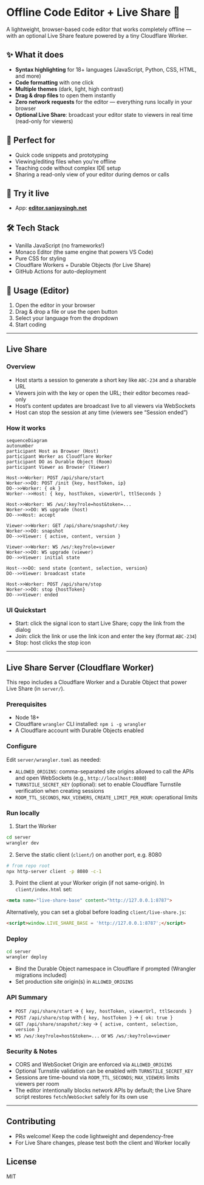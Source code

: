 # Offline Code Editor + Live Share 🚀

A lightweight, browser-based code editor that works completely offline — with an optional Live Share feature powered by a tiny Cloudflare Worker.

## ✨ What it does

- **Syntax highlighting** for 18+ languages (JavaScript, Python, CSS, HTML, and more)
- **Code formatting** with one click
- **Multiple themes** (dark, light, high contrast)
- **Drag & drop files** to open them instantly
- **Zero network requests** for the editor — everything runs locally in your browser
- **Optional Live Share**: broadcast your editor state to viewers in real time (read-only for viewers)

## 🎯 Perfect for

- Quick code snippets and prototyping
- Viewing/editing files when you're offline
- Teaching code without complex IDE setup
- Sharing a read-only view of your editor during demos or calls

## 🚀 Try it live

- App: **[editor.sanjaysingh.net](https://editor.sanjaysingh.net)**

## 🛠️ Tech Stack

- Vanilla JavaScript (no frameworks!)
- Monaco Editor (the same engine that powers VS Code)
- Pure CSS for styling
- Cloudflare Workers + Durable Objects (for Live Share)
- GitHub Actions for auto-deployment

## 📝 Usage (Editor)

1. Open the editor in your browser
2. Drag & drop a file or use the open button
3. Select your language from the dropdown
4. Start coding

---

## Live Share

### Overview
- Host starts a session to generate a short key like `ABC-234` and a sharable URL
- Viewers join with the key or open the URL; their editor becomes read-only
- Host’s content updates are broadcast live to all viewers via WebSockets
- Host can stop the session at any time (viewers see “Session ended”)

### How it works
```mermaid
sequenceDiagram
autonumber
participant Host as Browser (Host)
participant Worker as Cloudflare Worker
participant DO as Durable Object (Room)
participant Viewer as Browser (Viewer)

Host->>Worker: POST /api/share/start
Worker->>DO: POST /init {key, hostToken, ip}
DO-->>Worker: { ok }
Worker-->>Host: { key, hostToken, viewerUrl, ttlSeconds }

Host->>Worker: WS /ws/:key?role=host&token=...
Worker->>DO: WS upgrade (host)
DO-->>Host: accept

Viewer->>Worker: GET /api/share/snapshot/:key
Worker->>DO: snapshot
DO-->>Viewer: { active, content, version }

Viewer->>Worker: WS /ws/:key?role=viewer
Worker->>DO: WS upgrade (viewer)
DO-->>Viewer: initial state

Host-->>DO: send state {content, selection, version}
DO-->>Viewer: broadcast state

Host->>Worker: POST /api/share/stop
Worker->>DO: stop {hostToken}
DO-->>Viewer: ended
```

### UI Quickstart
- Start: click the signal icon to start Live Share; copy the link from the dialog
- Join: click the link or use the link icon and enter the key (format `ABC-234`)
- Stop: host clicks the stop icon

---

## Live Share Server (Cloudflare Worker)

This repo includes a Cloudflare Worker and a Durable Object that power Live Share (in `server/`).

### Prerequisites
- Node 18+
- Cloudflare `wrangler` CLI installed: `npm i -g wrangler`
- A Cloudflare account with Durable Objects enabled

### Configure
Edit `server/wrangler.toml` as needed:
- `ALLOWED_ORIGINS`: comma-separated site origins allowed to call the APIs and open WebSockets (e.g., `http://localhost:8080`)
- `TURNSTILE_SECRET_KEY` (optional): set to enable Cloudflare Turnstile verification when creating sessions
- `ROOM_TTL_SECONDS`, `MAX_VIEWERS`, `CREATE_LIMIT_PER_HOUR`: operational limits

### Run locally
1) Start the Worker

```sh
cd server
wrangler dev
```

2) Serve the static client (`client/`) on another port, e.g. 8080

```sh
# from repo root
npx http-server client -p 8080 -c-1
```

3) Point the client at your Worker origin (if not same-origin). In `client/index.html` set:

```html
<meta name="live-share-base" content="http://127.0.0.1:8787">
```

Alternatively, you can set a global before loading `client/live-share.js`:

```html
<script>window.LIVE_SHARE_BASE = 'http://127.0.0.1:8787';</script>
```

### Deploy
```sh
cd server
wrangler deploy
```
- Bind the Durable Object namespace in Cloudflare if prompted (Wrangler migrations included)
- Set production site origin(s) in `ALLOWED_ORIGINS`

### API Summary
- `POST /api/share/start` → `{ key, hostToken, viewerUrl, ttlSeconds }`
- `POST /api/share/stop` with `{ key, hostToken }` → `{ ok: true }`
- `GET /api/share/snapshot/:key` → `{ active, content, selection, version }`
- `WS /ws/:key?role=host&token=...` or `WS /ws/:key?role=viewer`

### Security & Notes
- CORS and WebSocket Origin are enforced via `ALLOWED_ORIGINS`
- Optional Turnstile validation can be enabled with `TURNSTILE_SECRET_KEY`
- Sessions are time-bound via `ROOM_TTL_SECONDS`; `MAX_VIEWERS` limits viewers per room
- The editor intentionally blocks network APIs by default; the Live Share script restores `fetch`/`WebSocket` safely for its own use

---

## Contributing
- PRs welcome! Keep the code lightweight and dependency-free
- For Live Share changes, please test both the client and Worker locally

## License
MIT

